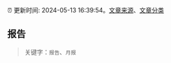 :alarm_clock: 更新时间: 2024-05-13 16:39:54。[文章来源](/README.md)、[文章分类](/TAGS.md)

## 报告


> 关键字：`报告`、`月报`



